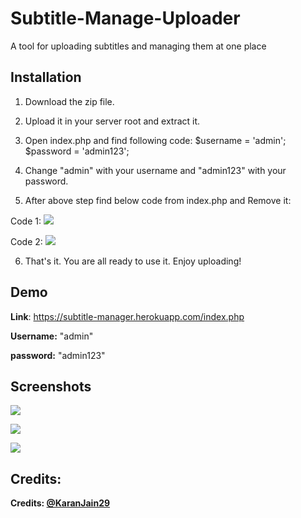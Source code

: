 # Subtitle-Manage-Uploader
A tool for uploading subtitles and managing them at one place

## Installation
1. Download the zip file.
2. Upload it in your server root and extract it. 
3. Open index.php and find following code:
$username = 'admin';
$password = 'admin123';

4. Change "admin" with your username and "admin123" with your password.
5. After above step find below code from index.php and Remove it: 

Code 1:
![](https://i.imgur.com/NGerUBh.png)


Code 2:
![](https://i.imgur.com/kpPMQho.png)

6. That's it. You are all ready to use it. Enjoy uploading!

## Demo

<p><b>Link</b>: <a href='https://subtitle-manager.herokuapp.com/index.php'>https://subtitle-manager.herokuapp.com/index.php</a>
<p><b>Username:</b> "admin"</p>
<p><b>password:</b> "admin123"</p>
 

## Screenshots

![](https://i.imgur.com/7DN0DvL.png)

![](https://i.imgur.com/xePSZlM.png)

![](https://i.imgur.com/B51aN2F.png)

## Credits:

<p><b>Credits: <a href="https://github.com/KaranJain29">@KaranJain29</a></b></p>
